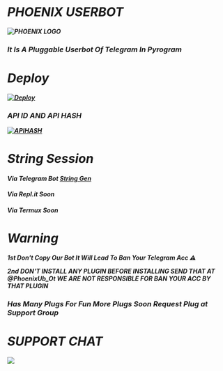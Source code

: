 # <b><i> PHOENIX USERBOT

![PHOENIX LOGO](https://telegra.ph/file/6b5488edd837fb9868bd1.jpg)

### It Is A Pluggable Userbot Of Telegram In Pyrogram 

# Deploy 

[![Deploy](https://www.herokucdn.com/deploy/button.svg)](https://heroku.com/deploy?template=https://github.com/PhoenixCoderZ/Phoenix-Userbot)

### API ID AND API HASH 
   </p><p align="centre"><a href="https://my.telegram.org"> <img src="https://img.shields.io/badge/via_WEBSITE-APP_ID API_HASH-blue?style=for-the-badge&logo=telegram" alt="APIHASH" /></a> 
  
# String Session 

#### Via Telegram Bot [String Gen](https://t.me/KhushStringGen) 
#### Via Repl.it Soon
#### Via Termux Soon

# Warning

<b> 1st Don't Copy Our Bot It Will Lead To Ban Your Telegram Acc ⚠️</b>

<b> 2nd DON'T INSTALL ANY PLUGIN BEFORE INSTALLING SEND THAT AT @PhoenixUb_Ot WE ARE NOT RESPONSIBLE FOR BAN YOUR ACC BY THAT PLUGIN </b>

### Has Many Plugs For Fun More Plugs Soon Request Plug at Support Group

# SUPPORT CHAT

<a href="https://telegram.me/PhoenixUb_Ot" target="_blank"><img src="https://img.shields.io/badge/Join-Support%20Chat-green.svg?style=for-the-badge&logo=Telegram"></a>
